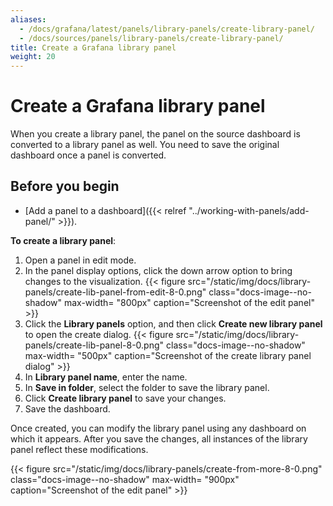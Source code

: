 ```yaml
---
aliases:
  - /docs/grafana/latest/panels/library-panels/create-library-panel/
  - /docs/sources/panels/library-panels/create-library-panel/
title: Create a Grafana library panel
weight: 20
---
```


# Create a Grafana library panel

When you create a library panel, the panel on the source dashboard is converted to a library panel as well. You need to save the original dashboard once a panel is converted.

## Before you begin

- [Add a panel to a dashboard]({{< relref "../working-with-panels/add-panel/" >}}).

**To create a library panel**:

1. Open a panel in edit mode.
1. In the panel display options, click the down arrow option to bring changes to the visualization.
   {{< figure src="/static/img/docs/library-panels/create-lib-panel-from-edit-8-0.png" class="docs-image--no-shadow" max-width= "800px" caption="Screenshot of the edit panel" >}}
1. Click the **Library panels** option, and then click **Create new library panel** to open the create dialog.
   {{< figure src="/static/img/docs/library-panels/create-lib-panel-8-0.png" class="docs-image--no-shadow" max-width= "500px" caption="Screenshot of the create library panel dialog" >}}
1. In **Library panel name**, enter the name.
1. In **Save in folder**, select the folder to save the library panel.
1. Click **Create library panel** to save your changes.
1. Save the dashboard.

Once created, you can modify the library panel using any dashboard on which it appears. After you save the changes, all instances of the library panel reflect these modifications.

{{< figure src="/static/img/docs/library-panels/create-from-more-8-0.png" class="docs-image--no-shadow" max-width= "900px" caption="Screenshot of the edit panel" >}}
